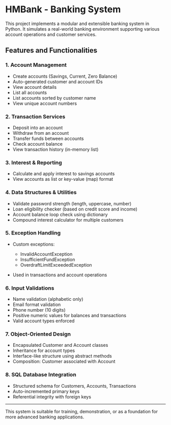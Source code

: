 # HMBank - Banking System

This project implements a modular and extensible banking system in Python. It simulates a real-world banking environment supporting various account operations and customer services.

## Features and Functionalities

### 1. Account Management

* Create accounts (Savings, Current, Zero Balance)
* Auto-generated customer and account IDs
* View account details
* List all accounts
* List accounts sorted by customer name
* View unique account numbers

### 2. Transaction Services

* Deposit into an account
* Withdraw from an account
* Transfer funds between accounts
* Check account balance
* View transaction history (in-memory list)

### 3. Interest & Reporting

* Calculate and apply interest to savings accounts
* View accounts as list or key-value (map) format

### 4. Data Structures & Utilities

* Validate password strength (length, uppercase, number)
* Loan eligibility checker (based on credit score and income)
* Account balance loop check using dictionary
* Compound interest calculator for multiple customers

### 5. Exception Handling

* Custom exceptions:

  * InvalidAccountException
  * InsufficientFundException
  * OverdraftLimitExceededException
* Used in transactions and account operations

### 6. Input Validations

* Name validation (alphabetic only)
* Email format validation
* Phone number (10 digits)
* Positive numeric values for balances and transactions
* Valid account types enforced

### 7. Object-Oriented Design

* Encapsulated Customer and Account classes
* Inheritance for account types
* Interface-like structure using abstract methods
* Composition: Customer associated with Account

### 8. SQL Database Integration

* Structured schema for Customers, Accounts, Transactions
* Auto-incremented primary keys
* Referential integrity with foreign keys

---

This system is suitable for training, demonstration, or as a foundation for more advanced banking applications.
